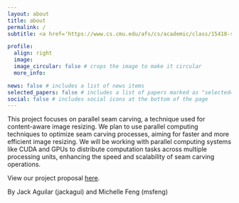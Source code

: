 ```yaml
---
layout: about
title: about
permalink: /
subtitle: <a href='https://www.cs.cmu.edu/afs/cs/academic/class/15418-s24/www/'>15418</a> Parallel Computer Architecture and Programming Final Project.

profile:
  align: right
  image: 
  image_circular: false # crops the image to make it circular
  more_info: 

news: false # includes a list of news items
selected_papers: false # includes a list of papers marked as "selected={true}"
social: false # includes social icons at the bottom of the page
---
```


This project focuses on parallel seam carving, a technique used for content-aware image resizing. We plan to use parallel computing techniques to optimize seam carving processes, aiming for faster and more efficient image resizing. We will be working with parallel computing systems like CUDA and GPUs to distribute computation tasks across multiple processing units, enhancing the speed and scalability of seam carving operations.

View our project proposal [here](https://docs.google.com/document/d/1LakwSzRYJRiu1WjWrBUieWHFqoFiMERCQS3AeOFNL0Y/edit?usp=sharing).

By Jack Aguilar (jackagui) and Michelle Feng (msfeng)

<!-- Write your biography here. Tell the world about yourself. Link to your favorite [subreddit](http://reddit.com). You can put a picture in, too. The code is already in, just name your picture `prof_pic.jpg` and put it in the `img/` folder.

Put your address / P.O. box / other info right below your picture. You can also disable any of these elements by editing `profile` property of the YAML header of your `_pages/about.md`. Edit `_bibliography/papers.bib` and Jekyll will render your [publications page](/al-folio/publications/) automatically.

Link to your social media connections, too. This theme is set up to use [Font Awesome icons](https://fontawesome.com/) and [Academicons](https://jpswalsh.github.io/academicons/), like the ones below. Add your Facebook, Twitter, LinkedIn, Google Scholar, or just disable all of them. -->
